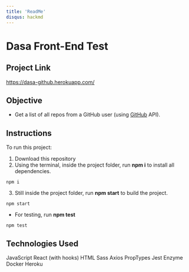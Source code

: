 ```yaml
---
title: 'ReadMe'
disqus: hackmd
---
```


Dasa Front-End Test
===

## Project Link

https://dasa-github.herokuapp.com/

## Objective

- Get a list of all repos from a GitHub user (using [GitHub](https://developer.github.com/v3/) API).


## Instructions

To run this project:

1. Download this repository
2. Using the terminal, inside the project folder, run **npm i** to install all dependencies.

```
npm i
```
3. Still inside the project folder, run **npm start** to build the project.

```
npm start
```
* For testing, run **npm test**

```
npm test
```

## Technologies Used
JavaScript
React (with hooks)
HTML
Sass
Axios
PropTypes
Jest
Enzyme
Docker
Heroku

